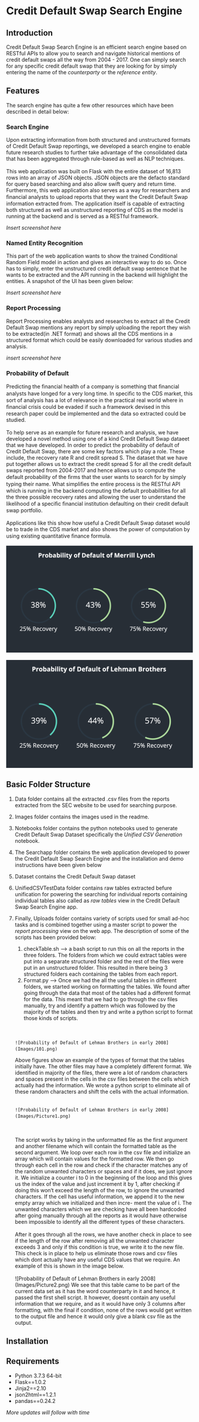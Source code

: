 # Credit Default Swap Search Engine

## Introduction

Credit Default Swap Search Engine is an efficient search engine based on RESTful APIs to allow you to search and navigate historical mentions of credit default swaps all the way from 2004 - 2017. One can simply search for any specific credit default swap that they are looking for by simply entering the name of the *counterparty* or the *reference entity*.

## Features

The search engine has quite a few other resources which have been described in detail below:

### Search Engine

Upon extracting information from both structured and unstructured formats of Credit Default Swap reportings, we developed a search engine to enable future research studies to further take advantage of the consolidated data that has been aggregated through rule-based as well as NLP techniques.
<br>
<br>
This web application was built on Flask with the entire dataset of 16,813 rows into an array of JSON objects. JSON objects are the defacto standard for query based searching and also allow swift query and return time. Furthermore, this web application also serves as a way for researchers and ﬁnancial analysts to upload reports that they want the Credit Default Swap information extracted from. The application itself is capable of extracting both structured as well as unstructured reporting of CDS as the model is running at the backend and is served as a RESTful framework.

*Insert screenshot here*
### Named Entity Recognition

This part of the web application wants to show the trained Conditional Random Field model in action and gives an interactive way to do so. Once has to simply, enter the unstructured credit default swap sentence that he wants to be extracted and the API running in the backend will highlight the entities. A snapshot of the UI has been given below:

*Insert screenshot here*

### Report Processing

Report Processing enables analysts and researches to extract all the Credit Default Swap mentions any report by simply uploading the report they wish to be extracted(in .NET format) and shows all the CDS mentions in a structured format which could be easily downloaded for various studies and analysis.

*insert screenshot here*
### Probability of Default

Predicting the ﬁnancial health of a company is something that ﬁnancial analysts have longed for a very long time. In speciﬁc to the CDS market, this sort of analysis has a lot of relevance in the practical real world where in ﬁnancial crisis could be evaded if such a framework devised in this research paper could be implemented and the data so extracted could be studied. <br>
<br>
To help serve as an example for future research and analysis, we have developed a novel method using one of a kind Credit Default Swap dataeet that we have developed. In order to predict the probability of default of Credit Default Swap, there are some key factors which play a role. These include, the recovery rate R and credit spread S. The dataset that we have put together allows us to extract the credit spread S for all the credit default swaps reported from 2004-2017 and hence allows us to compute the default probability of the ﬁrms that the user wants to search for by simply typing their name. What simpliﬁes the entire process is the RESTful API which is running in the backend computing the default probabilities for all the three possible recovery rates and allowing the user to understand the likelihood of a speciﬁc ﬁnancial institution defaulting on their credit default swap portfolio. <br>
<br>
Applications like this show how useful a Credit Default Swap dataset would be to trade in the CDS market and also shows the power of computation by using existing quantitative ﬁnance formula.
<br>
<br>
![Probability of Default of Merrill Lynch in early 2008](Images/99.png)
<br>
<br>
![Probability of Default of Lehman Brothers in early 2008](Images/100.png)

## Basic Folder Structure

1. Data folder contains all the extracted .csv files from the reports extracted from the SEC website to be used for searching purpose.
2. Images folder contains the images used in the readme.
3. Notebooks folder contains the python notebooks used to generate Credit Default Swap Dataset specifically the *Unified CSV Generation* notebook.
4. The Searchapp folder contains the web application developed to power the Credit Default Swap Search Engine and the installation and demo instructions have been given below
5. Dataset contains the Credit Default Swap dataset
6. UnifiedCSVTestData folder contains raw tables extracted befure unification for powering the searching for individual reports containing individual tables also called as *raw tables* view in the Credit Default Swap Search Engine app.
7. Finally, Uploads folder contains variety of scripts used for small ad-hoc tasks and is combined together using a master script to power the *report processing* view on the web app. The description of some of the scripts has been provided below:
   1. checkTable.sh --> a bash script to run this on all the reports in the three folders. The folders from which we could extract tables were put into a separate structured folder and the rest of the files were put in an unstructured folder. This resulted in there being 3 structured folders each containing the tables from each report.
   2. Format.py --> Once we had the all the useful tables in different folders, we started working on formatting the tables. We found after going through the data that most of the tables had a different format for the data. This meant that we had to go through the csv files manually, try and identify a pattern which was followed by the majority of the tables and then try and write a python script to format those kinds of scripts.
    <br>
    <br>

    `![Probability of Default of Lehman Brothers in early 2008](Images/101.png)`

    Above figures show an example of the types of format that the tables initially have. The other files may have a completely different format. We identified in majority of the files, there were a lot of random characters and spaces present in the cells in the csv files between the cells which actually had the information. We wrote a python script to eliminate all of these random characters and shift the cells with the actual information.
    <br>
    <br>

    `![Probability of Default of Lehman Brothers in early 2008](Images/Picture1.png)`

    <br>
    <br>
    The script works by taking in the unformatted file as the first argument and another filename which will contain the formatted table as the second argument. We loop over each row in the csv file and initialize an array which will contain values for the formatted row. We then go through each cell in the row and check if the character matches any of the random unwanted characters or spaces and if it does, we just ignore it. We initialize a counter i to 0 in the beginning of the loop and this gives us the index of the value and just increment it by 1, after checking if doing this won‘t exceed the length of the row, to ignore the unwanted characters. If the cell has useful information, we append it to the new empty array which we initialized and then incre- ment the value of i. The unwanted characters which we are checking have all been hardcoded after going manually through all the reports as it would have otherwise been impossible to identify all the different types of these characters.
    <br>
    <br>
    After it goes through all the rows, we have another check in place to see if the length of the row after removing all the unwanted character exceeds 3 and only if this condition is true, we write it to the new file. This check is in place to help us eliminate those rows and csv files which dont actually have any useful CDS values that we require. An example of this is shown in the image below.
    <br>
    <br>
    ![Probability of Default of Lehman Brothers in early 2008](Images/Picture2.png)
    We see that this table came to be part of the current data set as it has the word counterparty in it and hence, it passed the first shell script. It however, doesnt contain any useful information that we require, and as it would have only 3 columns after formatting, with the final if condition, none of the rows would get written to the output file and hence it would only give a blank csv file as the output.



## Installation



## Requirements

<ul>
    <li>Python 3.7.3 64-bit</li>
    <li>Flask==1.0.2</li>
    <li>Jinja2==2.10</li>
    <li>json2html==1.2.1</li>
    <li>pandas==0.24.2</li>
</ul>

_More updates will follow with time_
